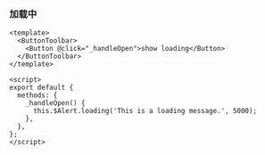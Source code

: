 ### 加载中

<!--start-code-->

```vue
<template>
  <ButtonToolbar>
    <Button @click="_handleOpen">show loading</Button>
  </ButtonToolbar>
</template>

<script>
export default {
  methods: {
    _handleOpen() {
      this.$Alert.loading('This is a loading message.', 5000);
    },
  },
};
</script>
```

<!--end-code-->
